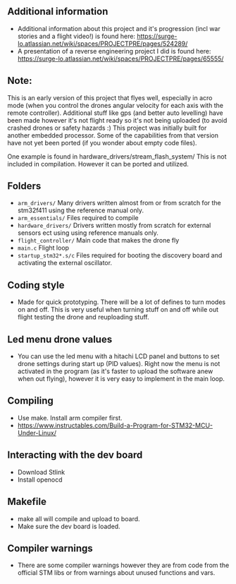 ## Additional information
- Additional information about this project and it's progression (incl war stories and a flight video!)
  is found here: https://surge-lo.atlassian.net/wiki/spaces/PROJECTPRE/pages/524289/
- A presentation of a reverse engineering project I did is found here:
  https://surge-lo.atlassian.net/wiki/spaces/PROJECTPRE/pages/65555/

## Note:
This is an early version of this project that flyes well, especially in acro mode (when you
control the drones angular velocity for each axis with the remote controller).
Additional stuff like gps (and better auto levelling) have been made however it's not
flight ready so it's not being uploaded (to avoid crashed drones or safety hazards :)
This project was initially built for another embedded processor.
Some of the capabilities from that version have not yet been ported (if you wonder about empty code files).

One example is found in hardware_drivers/stream_flash_system/ This
is not included in compilation. However it can be ported and utilized.

## Folders
- `arm_drivers/` Many drivers written almost from or from scratch for the stm32f411
  using the reference manual only.
- `arm_essentials/` Files required to compile
- `hardware_drivers/` Drivers written mostly from scratch for external sensors ect
  using using reference manuals only.
- `flight_controller/` Main code that makes the drone fly
- `main.c` Flight loop
- `startup_stm32*.s/c` Files required for booting the discovery board
  and activating the external oscillator.

## Coding style
- Made for quick prototyping.
  There will be a lot of defines to turn modes on and off. This is very useful when turning
  stuff on and off while out flight testing the drone and reuploading stuff.

## Led menu drone values
- You can use the led menu with a hitachi LCD panel and buttons to set drone
  settings during start up (PID values). Right now the menu is not activated
  in the program (as it's faster to upload the software anew when out flying),
  however it is very easy to implement in the main loop.

## Compiling
- Use make. Install arm compiler first.
- https://www.instructables.com/Build-a-Program-for-STM32-MCU-Under-Linux/

## Interacting with the dev board
- Download Stlink
- Install openocd

## Makefile
- make all will compile and upload to board.
- Make sure the dev board is loaded.

## Compiler warnings
- There are some compiler warnings however
  they are from code from the official STM libs
  or from warnings about unused functions and vars.

